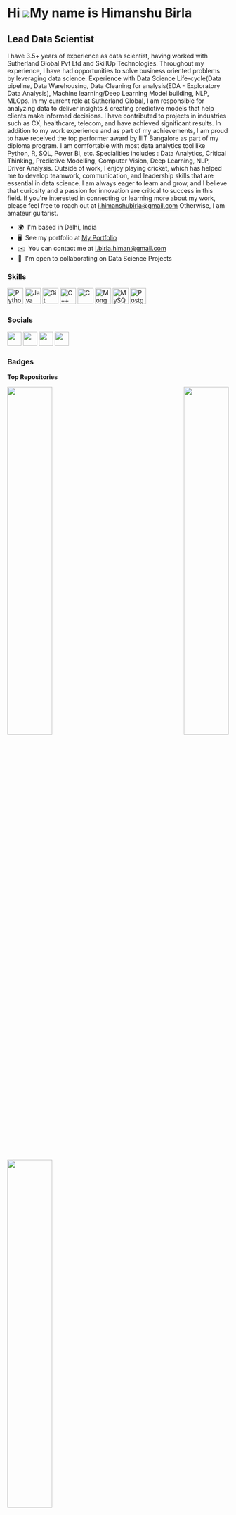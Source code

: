 Hi ![](https://user-images.githubusercontent.com/18350557/176309783-0785949b-9127-417c-8b55-ab5a4333674e.gif)My name is Himanshu Birla
======================================================================================================================================

Lead Data Scientist
-------------------

I have 3.5+ years of experience as data scientist, having worked with Sutherland Global Pvt Ltd and SkillUp Technologies. Throughout my experience, I have had opportunities to solve business oriented problems by leveraging data science. Experience with Data Science Life-cycle(Data pipeline, Data Warehousing, Data Cleaning for analysis(EDA - Exploratory Data Analysis), Machine learning/Deep Learning Model building, NLP, MLOps. In my current role at Sutherland Global, I am responsible for analyzing data to deliver insights & creating predictive models that help clients make informed decisions. I have contributed to projects in industries such as CX, healthcare, telecom, and have achieved significant results. In addition to my work experience and as part of my achievements, I am proud to have received the top performer award by IIIT Bangalore as part of my diploma program. I am comfortable with most data analytics tool like Python, R, SQL, Power BI, etc. Specialities includes : Data Analytics, Critical Thinking, Predictive Modelling, Computer Vision, Deep Learning, NLP, Driver Analysis. Outside of work, I enjoy playing cricket, which has helped me to develop teamwork, communication, and leadership skills that are essential in data science. I am always eager to learn and grow, and I believe that curiosity and a passion for innovation are critical to success in this field. If you're interested in connecting or learning more about my work, please feel free to reach out at i.himanshubirla@gmail.com Otherwise, I am amateur guitarist.

* 🌍  I'm based in Delhi, India
* 🖥️  See my portfolio at [My Portfolio](http://github.com/himanshubirla)
* ✉️  You can contact me at [i.birla.himan@gmail.com](mailto:i.birla.himan@gmail.com)
* 🤝  I'm open to collaborating on Data Science Projects

### Skills


<p align="left">
<a href="https://www.python.org/" target="_blank" rel="noreferrer"><img src="https://raw.githubusercontent.com/danielcranney/readme-generator/main/public/icons/skills/python-colored.svg" width="36" height="36" alt="Python" /></a>
<a href="https://www.oracle.com/java/" target="_blank" rel="noreferrer"><img src="https://raw.githubusercontent.com/danielcranney/readme-generator/main/public/icons/skills/java-colored.svg" width="36" height="36" alt="Java" /></a>
<a href="https://git-scm.com/" target="_blank" rel="noreferrer"><img src="https://raw.githubusercontent.com/danielcranney/readme-generator/main/public/icons/skills/git-colored.svg" width="36" height="36" alt="Git" /></a>
<a href="https://docs.microsoft.com/en-us/cpp/?view=msvc-170" target="_blank" rel="noreferrer"><img src="https://raw.githubusercontent.com/danielcranney/readme-generator/main/public/icons/skills/cplusplus-colored.svg" width="36" height="36" alt="C++" /></a>
<a href="https://docs.microsoft.com/en-us/cpp/?view=msvc-170" target="_blank" rel="noreferrer"><img src="https://raw.githubusercontent.com/danielcranney/readme-generator/main/public/icons/skills/c-colored.svg" width="36" height="36" alt="C" /></a>
<a href="https://www.mongodb.com/" target="_blank" rel="noreferrer"><img src="https://raw.githubusercontent.com/danielcranney/readme-generator/main/public/icons/skills/mongodb-colored.svg" width="36" height="36" alt="MongoDB" /></a>
<a href="https://www.mysql.com/" target="_blank" rel="noreferrer"><img src="https://raw.githubusercontent.com/danielcranney/readme-generator/main/public/icons/skills/mysql-colored.svg" width="36" height="36" alt="MySQL" /></a>
<a href="https://www.postgresql.org/" target="_blank" rel="noreferrer"><img src="https://raw.githubusercontent.com/danielcranney/readme-generator/main/public/icons/skills/postgresql-colored.svg" width="36" height="36" alt="PostgreSQL" /></a>
</p>


### Socials

<p align="left"> <a href="https://www.github.com/himanshubirla" target="_blank" rel="noreferrer"><img src="https://raw.githubusercontent.com/danielcranney/readme-generator/main/public/icons/socials/github.svg" width="32" height="32" /></a> <a href="https://www.linkedin.com/in/birlahimanshu/" target="_blank" rel="noreferrer"><img src="https://raw.githubusercontent.com/danielcranney/readme-generator/main/public/icons/socials/linkedin.svg" width="32" height="32" /></a> <a href="http://www.medium.com/@himanshubirla" target="_blank" rel="noreferrer"><img src="https://raw.githubusercontent.com/danielcranney/readme-generator/main/public/icons/socials/medium.svg" width="32" height="32" /></a> <a href="https://www.twitter.com/iamhb91" target="_blank" rel="noreferrer"><img src="https://raw.githubusercontent.com/danielcranney/readme-generator/main/public/icons/socials/twitter.svg" width="32" height="32" /></a></p>

### Badges

<b>Top Repositories</b>

<div width="100%" align="center"><a href="https://github.com/himanshubirla/Telecom_Churn" align="left"><img align="left" width="45%" src="https://github-readme-stats.vercel.app/api/pin/?username=himanshubirla&repo=Telecom_Churn&title_color=0891b2&text_color=ffffff&icon_color=0891b2&bg_color=0f172a&hide_border=true&locale=en" /></a><a href="https://github.com/himanshubirla/Surprise-Housing" align="right"><img align="right" width="45%" src="https://github-readme-stats.vercel.app/api/pin/?username=himanshubirla&repo=Surprise-Housing&title_color=0891b2&text_color=ffffff&icon_color=0891b2&bg_color=0f172a&hide_border=true&locale=en" /></a></div><br /><br /><br /><br /><br /><br /><br />

<br /><br /><br /><br /><br />

<div width="100%" align="center"><a href="https://github.com/himanshubirla/BoomBike" align="left"><img align="left" width="45%" src="https://github-readme-stats.vercel.app/api/pin/?username=himanshubirla&repo=BoomBike&title_color=0891b2&text_color=ffffff&icon_color=0891b2&bg_color=0f172a&hide_border=true&locale=en" /></a></div>
